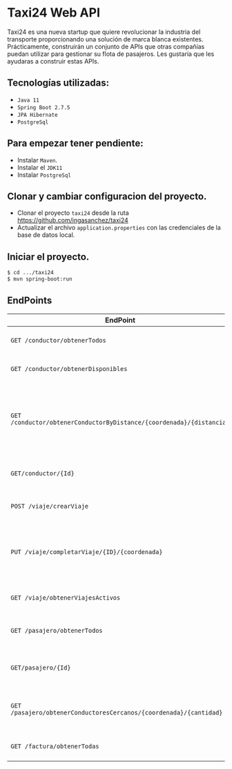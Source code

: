 # Taxi24 Web API

Taxi24 es una nueva startup que quiere revolucionar la industria del transporte proporcionando una
solución de marca blanca existentes. Prácticamente, construirán un conjunto de APIs que otras compañías puedan utilizar
para gestionar su flota de pasajeros. Les gustaría que les ayudaras a construir estas APIs.

## Tecnologías utilizadas:

- `Java 11`
- `Spring Boot 2.7.5`
- `JPA Hibernate`
- `PostgreSql`

## Para empezar tener pendiente:

- Instalar `Maven`.
- Instalar el `JDK11`
- Instalar `PostgreSql`

## Clonar y cambiar configuracion del proyecto.

- Clonar el proyecto `taxi24` desde la ruta https://github.com/ingasanchez/taxi24
- Actualizar el archivo `application.properties` con las credenciales de la base de datos local.

## Iniciar el proyecto.

```sh
$ cd .../taxi24
$ mvn spring-boot:run
```

## EndPoints

| EndPoint                     | Función             |
| ---------------------------- | ------------------------- |
| `GET /conductor/obtenerTodos` | Obtener todos los conductores.|
| `GET /conductor/obtenerDisponibles` | Obtener conductores disponibles.  |
| `GET /conductor/obtenerConductorByDistance/{coordenada}/{distancia}` | Lista conductores disponibles para ubicación especificada en radio de distancia.  |
| `GET/conductor/{Id}`    | Obtener conductor específico por ID.   |
| `POST /viaje/crearViaje`              | Crear nueva solicitud de viaje.   |
| `PUT /viaje/completarViaje/{ID}/{coordenada}`   | Completar un viaje especificando el ID y la coordenada destino para actualizarla.  |
| `GET /viaje/obtenerViajesActivos`               | Obtener todos los viajes activos.        |
| `GET /pasajero/obtenerTodos`     | Obtener lista de todos los pasajeros existentes. |
| `GET/pasajero/{Id}`    | Obtener pasajero específico por ID.  |
| `GET /pasajero/obtenerConductoresCercanos/{coordenada}/{cantidad}`    | Obtener cant conductores cercanos a la coordenada especificada.        |
| `GET /factura/obtenerTodas` | Obtener el listado de facturas.          |
